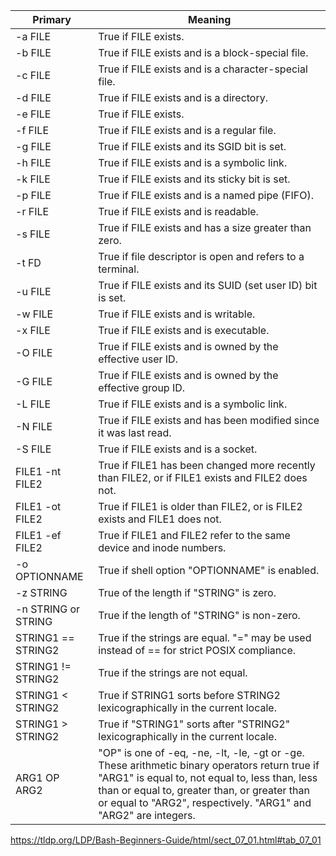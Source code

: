 |Primary|Meaning|
|--|--|
|-a FILE|True if FILE exists.|
|-b FILE|True if FILE exists and is a block-special file.|
|-c FILE|True if FILE exists and is a character-special file.|
|-d FILE|True if FILE exists and is a directory.|
|-e FILE|True if FILE exists.|
|-f FILE|True if FILE exists and is a regular file.|
|-g FILE|True if FILE exists and its SGID bit is set.|
|-h FILE|True if FILE exists and is a symbolic link.|
|-k FILE|True if FILE exists and its sticky bit is set.|
|-p FILE|True if FILE exists and is a named pipe (FIFO).|
|-r FILE|True if FILE exists and is readable.|
|-s FILE|True if FILE exists and has a size greater than zero.|
|-t FD|True if file descriptor is open and refers to a terminal.|
|-u FILE|True if FILE exists and its SUID (set user ID) bit is set.|
|-w FILE|True if FILE exists and is writable.|
|-x FILE|True if FILE exists and is executable.|
|-O FILE|True if FILE exists and is owned by the effective user ID.|
|-G FILE|True if FILE exists and is owned by the effective group ID.|
|-L FILE|True if FILE exists and is a symbolic link.|
|-N FILE|True if FILE exists and has been modified since it was last read.|
|-S FILE|True if FILE exists and is a socket.|
|FILE1 -nt FILE2|True if FILE1 has been changed more recently than FILE2, or if FILE1 exists and FILE2 does not.|
|FILE1 -ot FILE2|True if FILE1 is older than FILE2, or is FILE2 exists and FILE1 does not.|
|FILE1 -ef FILE2|True if FILE1 and FILE2 refer to the same device and inode numbers.|
|-o OPTIONNAME|True if shell option "OPTIONNAME" is enabled.|
|-z STRING|True of the length if "STRING" is zero.|
|-n STRING or STRING|True if the length of "STRING" is non-zero.|
|STRING1 == STRING2|True if the strings are equal. "=" may be used instead of == for strict POSIX compliance.|
|STRING1 != STRING2|True if the strings are not equal.|
|STRING1 < STRING2|True if STRING1 sorts before STRING2 lexicographically in the current locale.|
|STRING1 > STRING2|True if "STRING1" sorts after "STRING2" lexicographically in the current locale.|
|ARG1 OP ARG2|"OP" is one of -eq, -ne, -lt, -le, -gt or -ge. These arithmetic binary operators return true if "ARG1" is equal to, not equal to, less than, less than or equal to, greater than, or greater than or equal to "ARG2", respectively. "ARG1" and "ARG2" are integers.|

https://tldp.org/LDP/Bash-Beginners-Guide/html/sect_07_01.html#tab_07_01